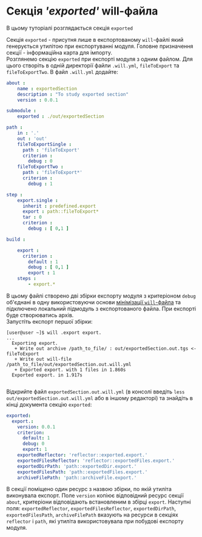 # Секція _'exported'_ will-файла

В цьому туторіалі розглядається секція `exported`

Секція `exported` - присутня лише в експортованому `will`-файлі який генерується утилітою при експортуванні модуля. Головне призначення секції - інформаційна карта для імпорту.  
Розглянемо секцію `exported` при експорті модуля з одним файлом. Для цього створіть в одній директорії файли `.will.yml`, `fileToExport` та `fileToExportTwo`. В файл `.will.yml` додайте:  

```yaml
about :
    name : exportedSection
    description : "To study exported section"
    version : 0.0.1

submodule :
    exported : ./out/exportedSection

path :
    in : '.'
    out : 'out'
    fileToExportSingle :
      path : 'fileToExport'
      criterion :
        debug : 0
    fileToExportTwo :
      path : 'fileToExport*'
      criterion :
        debug : 1

step :
    export.single :
      inherit : predefined.export
      export : path::fileToExport*
      tar : 0
      criterion :
        debug : [ 0,1 ]

build :

    export :
      criterion :
        default : 1
        debug : [ 0,1 ]
        export : 1
    steps :
        - export.*

```

В цьому файлі створено дві збірки експорту модуля з критеріоном `debug` об'єднані в одну використовуючи основи [мінімізації `will`-файла](MinimizationOfWillFile.ukr.md) та підключено локальний підмодуль з експортованого файла. При експорті буде створюватись архів.   
Запустіть експорт першої збірки:  

```
[user@user ~]$ will .export export.
...
  Exporting export.
   + Write out archive /path_to_file/ : out/exportedSection.out.tgs <- fileToExport
   + Write out will-file /path_to_file/out/exportedSection.out.will.yml
   + Exported export. with 1 files in 1.860s
  Exported export. in 1.917s


```

Відкрийте файл `exportedSection.out.will.yml` (в консолі введіть `less out/exportedSection.out.will.yml` або в іншому редакторі) та знайдіть в кінці документа секцію `exported`:  

```yaml
exported:
  export.:
    version: 0.0.1
    criterion:
      default: 1
      debug: 0
      export: 1
    exportedReflector: 'reflector::exported.export.'
    exportedFilesReflector: 'reflector::exportedFiles.export.'
    exportedDirPath: 'path::exportedDir.export.'
    exportedFilesPath: 'path::exportedFiles.export.'
    archiveFilePath: 'path::archiveFile.export.'

```

В секції поміщено один ресурс з назвою збірки, по якій утиліта виконувала експорт. Поле `version` копіює відповідний ресурс секції `about`, критеріони відповідають встановленим в збірці `export`. Наступні поля: `exportedReflector`, `exportedFilesReflector`, `exportedDirPath`, `exportedFilesPath`, `archiveFilePath` вказують на ресурси в секціях `reflector` i `path`, які утиліта використовувала при побудові експорту модуля.
